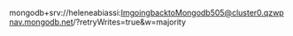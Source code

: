 mongodb+srv://heleneabiassi:ImgoingbacktoMongodb505@cluster0.qzwpnav.mongodb.net/?retryWrites=true&w=majority

